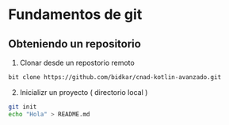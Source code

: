 # Fundamentos de git

## Obteniendo un repositorio
1. Clonar desde un repostorio remoto
```bash
bit clone https://github.com/bidkar/cnad-kotlin-avanzado.git
```
2. Inicializr un proyecto ( directorio local ) 
```bash
git init
echo "Hola" > README.md
```
